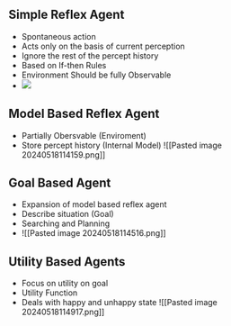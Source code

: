 ## Simple Reflex Agent
- Spontaneous action
- Acts only on the basis of current perception
- Ignore the rest of the percept history
- Based on If-then Rules
- Environment Should be fully Observable
- ![](https://blogger.googleusercontent.com/img/b/R29vZ2xl/AVvXsEij1aoOpj2lZuGw0U963_2WV6D3hC4b7STtigfatRT23D_X1NVbBfGLiRK0ARIYGwIzFp_mxybHhAMHCZFhHFLMD3LZVYa1xzzwFR47QTPWKgi1S-XHpNFxoIO4n9ksi11WaxFXQizvQdho/s1600/fig_2_9.jpg)

## Model Based Reflex Agent
- Partially Obersvable (Enviroment)
- Store percept history (Internal Model)
![[Pasted image 20240518114159.png]]

## Goal Based Agent
- Expansion of model based reflex agent
- Describe situation (Goal)
- Searching and Planning
- ![[Pasted image 20240518114516.png]]

## Utility Based Agents
- Focus on utility on goal
- Utility Function
- Deals with happy and unhappy state
![[Pasted image 20240518114917.png]]